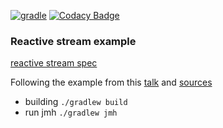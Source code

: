 [![gradle](https://github.com/barakb/reactive-stream/actions/workflows/build.yml/badge.svg)](https://github.com/barakb/reactive-stream/actions/workflows/build.yml)
[![Codacy Badge](https://api.codacy.com/project/badge/Grade/2061c457cfaa4d00be4bbfab89d96941)](https://app.codacy.com/gh/barakb/reactive-stream?utm_source=github.com&utm_medium=referral&utm_content=barakb/reactive-stream&utm_campaign=Badge_Grade_Settings)

### Reactive stream example

[reactive stream spec](https://github.com/reactive-streams/reactive-streams-jvm/blob/v1.0.3/README.md)

Following the example from this [talk](https://www.youtube.com/watch?v=noeWdjO4fyU&ab_channel=Devoxx) and [sources](https://github.com/CollaborationInEncapsulation/reactive-hardcore)

* building `./gradlew build`
* run jmh `./gradlew jmh`